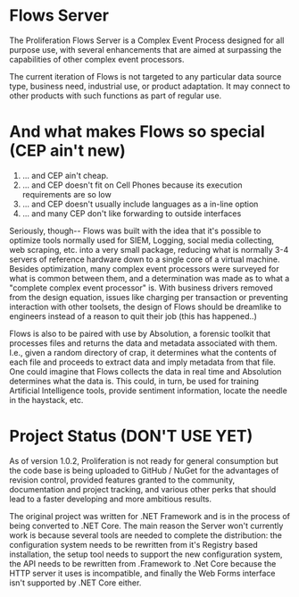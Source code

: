 # Flows Server

The Proliferation Flows Server is a Complex Event Process designed for all purpose use, with several enhancements that are aimed at surpassing the capabilities of other complex event processors.

The current iteration of Flows is not targeted to any particular data source type, business need, industrial use, or product adaptation.  It may connect to other products with such functions as part of regular use.

# And what makes Flows so special (CEP ain't new)

1) ... and CEP ain't cheap.
2) ... and CEP doesn't fit on Cell Phones because its execution requirements are so low
3) ... and CEP doesn't usually include languages as a in-line option
4) ... and many CEP don't like forwarding to outside interfaces

Seriously, though-- Flows was built with the idea that it's possible to optimize tools normally used for SIEM, Logging, social media collecting, web scraping, etc. into a very small package, reducing what is normally 3-4 servers of reference hardware down to a single core of a virtual machine.  Besides optimization, many complex event processors were surveyed for what is common between them, and a determination was made as to what a "complete complex event processor" is.  With business drivers removed from the design equation, issues like charging per transaction or preventing interaction with other toolsets, the design of Flows should be dreamlike to engineers instead of a reason to quit their job (this has happened..)

Flows is also to be paired with use by Absolution, a forensic toolkit that processes files and returns the data and metadata associated with them.  I.e., given a random directory of crap, it determines what the contents of each file and proceeds to extract data and imply metadata from that file.  One could imagine that Flows collects the data in real time and Absolution determines what the data is.  This could, in turn, be used for training Artificial Intelligence tools, provide sentiment information, locate the needle in the haystack, etc.

# Project Status (DON'T USE YET)

As of version 1.0.2, Proliferation is not ready for general consumption but the code base is being uploaded to GitHub / NuGet for the advantages of revision control, provided features granted to the community, documentation and project tracking, and various other perks that should lead to a faster developing and more ambitious results.

The original project was written for .NET Framework and is in the process of being converted to .NET Core.  The main reason the Server won't currently work is because several tools are needed to complete the distribution:  the configuration system needs to be rewritten from it's Registry based installation, the setup tool needs to support the new configuration system, the API needs to be rewritten from .Framework to .Net Core because the HTTP server it uses is incompatible, and finally the Web Forms interface isn't supported by .NET Core either.
